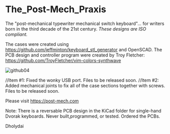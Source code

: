 # The_Post-Mech_Praxis
The "post-mechanical typewriter mechanical switch keyboard"... for writers born in the third decade of the 21st century.
_These designs are ISO compliant._  

The cases were created using https://github.com/jeffminton/keyboard_stl_generator and OpenSCAD. 
The PCB design and controller program were created by Troy Fletcher: https://github.com/TroyFletcher/vim-colors-synthwave

![github04](https://github.com/Dholydai/The_Post-Mech_Praxis/assets/116427384/bbc85ebf-d19a-4377-850c-0e069c4c6171)

//Item #1: Fixed the wonky USB port. Files to be released soon.
//Item #2: Added mechanical joints to fix all of the case sections together with screws. Files to be released soon.

Please visit https://post-mech.com

Note: There is a reversable PCB design in the KiCad folder for single-hand Dvorak keyboards. Never built,programmed, or tested. Ordered the PCBs.

Dholydai
